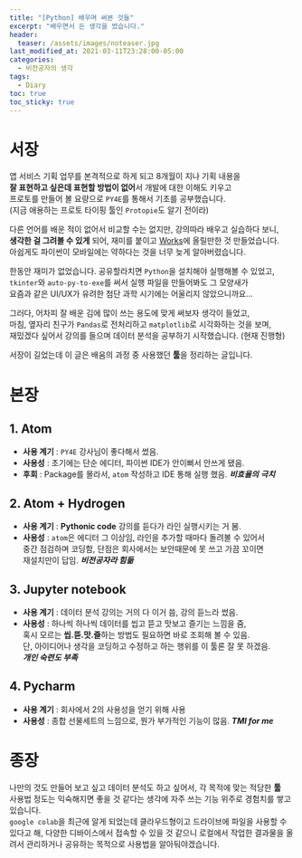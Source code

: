 ```yaml
---
title: "[Python] 배우며 써본 것들"
excerpt: "배우면서 든 생각을 썼습니다."
header:
  teaser: /assets/images/noteaser.jpg
last_modified_at: 2021-03-11T23:28:00-05:00
categories:
  - 비전공자의 생각
tags:
  - Diary
toc: true
toc_sticky: true
---
```


서장
=====
앱 서비스 기획 업무를 본격적으로 하게 되고 8개월이 지나 기획 내용을   
**잘 표현하고 싶은데 표현할 방법이 없어**서 개발에 대한 이해도 키우고   
프로토를 만들어 볼 요량으로 `PY4E`를 통해서 기초를 공부했습니다.  
(지금 애용하는 프로토 타이핑 툴인 `Protopie`도 알기 전이라)

다른 언어를 배운 적이 없어서 비교할 수는 없지만, 강의따라 배우고 실습하다 보니,  
**생각한 걸 그려볼 수 있게** 되어, 재미를 붙이고
 [Works](https://nic35t.github.io/tags/PJT/)에 올릴만한 것 만들었습니다.   
아쉽게도 파이썬이 모바일에는 약하다는 것을 너무 늦게 알아버렸습니다.


한동안 재미가 없었습니다. 공유할라치면 `Python`을 설치해야 실행해볼 수 있었고,  
`tkinter`와 `auto-py-to-exe`를 써서 실행 파일을 만들어봐도 그 모양새가   
요즘과 같은 UI/UX가 유려한 첨단 과학 시기에는 어울리지 않았으니까요...  

그러다, 어차피 잘 배운 김에 많이 쓰는 용도에 맞게 써보자 생각이 들었고,  
마침, 옆자리 친구가 `Pandas`로 전처리하고 `matplotlib`로 시각화하는 것을 보며,   
재밌겠다 싶어서 강의를 들으며 데이터 분석을 공부하기 시작했습니다. (현재 진행형)

서장이 길었는데 이 글은 배움의 과정 중 사용했던 **툴**을 정리하는 글입니다.    



본장
=====
## 1. Atom
* **사용 계기** : `PY4E` 강사님이 좋다해서 썼음.  
* **사용성** : 초기에는 단순 에디터, 파이썬 IDE가 안이뻐서 안쓰게 됐음.   
* **후회** : Package를 몰라서, `atom` 작성하고 IDE 통해 실행 했음.  **_비효율의 극치_**

## 2. Atom + Hydrogen
* **사용 계기** : **Pythonic code** 강의를 듣다가 라인 실행시키는 거 봄.   
* **사용성** : `atom`은 에디터 그 이상임, 라인을 추가할 때마다 돌려볼 수 있어서    
중간 점검하며 코딩함, 단점은 회사에서는 보안때문에 못 쓰고 가끔 꼬이면    
재설치만이 답임.  **_비전공자라 힘듦_**


## 3. Jupyter notebook
* **사용 계기** : 데이터 분석 강의는 거의 다 이거 씀, 강의 듣느라 썼음.   
* **사용성** : 하나씩 하나씩 데이터를 씹고 뜯고 맛보고 즐기는 느낌을 줌,  
 혹시 모르는 **씹.뜯.맛.즐**하는 방법도 필요하면 바로 조회해 볼 수 있음.   
단, 아이디어나 생각을 코딩하고 수정하고 하는 행위를 이 툴론 잘 못 하겠음.   
 **_개인 숙련도 부족_**


## 4. Pycharm
* **사용 계기** : 회사에서 2의 사용성을 얻기 위해 사용   
* **사용성** : 종합 선물세트의 느낌으로, 뭔가 부가적인 기능이 많음.  **_TMI for me_**    



종장
=====
나만의 것도 만들어 보고 싶고 데이터 분석도 하고 싶어서, 각 목적에 맞는 적당한 **툴**   
사용법 정도는 익숙해지면 좋을 것 같다는 생각에 자주 쓰는 기능 위주로 경험치를 쌓고 있습니다.   
`google colab`을 최근에 알게 되었는데 클라우드형이고 드라이브에 파일을 사용할 수 있다고 해,
다양한 디바이스에서 접속할 수 있을 것 같으니 로컬에서 작업한 결과물을 올려서 관리하거나
공유하는 목적으로 사용법을 알아둬야겠습니다.
